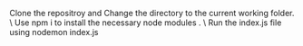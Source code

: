 Clone the repositroy and Change the directory to the current working folder. \ Use npm i to install the necessary node modules . \ Run the index.js file using nodemon index.js
